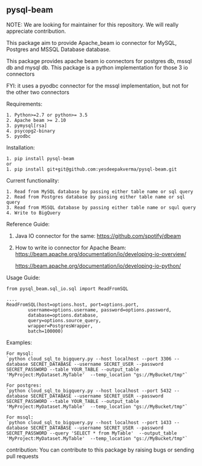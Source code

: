 ## pysql-beam


NOTE:
We are looking for maintainer for this repository. We will really appreciate contribution.


This package aim to provide Apache_beam io connector for MySQL, Postgres and MSSQL Database database.

This package provides apache beam io connectors for postgres db, mssql db and mysql db.
This package is a python implementation for those 3 io connectors

FYI: it uses a pyodbc connector for the mssql implementation, but not for the other two connectors

Requirements:

    1. Python>=2.7 or python>= 3.5
    2. Apache beam >= 2.10
    3. pymysql[rsa]
    4. psycopg2-binary
    5. pyodbc

Installation:

    1. pip install pysql-beam
    or
    1. pip install git+git@github.com:yesdeepakverma/pysql-beam.git

Current functionality:

    1. Read from MySQL database by passing either table name or sql query
    2. Read from Postgres database by passing either table name or sql query
    3. Read from MSSQL database by passing either table name or squl query
    4. Write to BigQuery

Reference Guide:

1. Java IO connector for the same:
   https://github.com/spotify/dbeam

2. How to write io connector for Apache Beam:
   https://beam.apache.org/documentation/io/developing-io-overview/

   https://beam.apache.org/documentation/io/developing-io-python/

Usage Guide:

```
from pysql_beam.sql_io.sql import ReadFromSQL

....
ReadFromSQL(host=options.host, port=options.port,
        username=options.username, password=options.password,
        database=options.database,
        query=options.source_query,
        wrapper=PostgresWrapper,
        batch=100000)

```

Examples:

    For mysql:
    `python cloud_sql_to_bigquery.py --host localhost --port 3306 --database SECRET_DATABASE --username SECRET_USER --password SECRET_PASSWORD --table YOUR_TABLE --output_table 'MyProject:MyDataset.MyTable'  --temp_location "gs://MyBucket/tmp"`

    For postgres:
    `python cloud_sql_to_bigquery.py --host localhost --port 5432 --database SECRET_DATABASE --username SECRET_USER --password SECRET_PASSWORD --table YOUR_TABLE --output_table 'MyProject:MyDataset.MyTable'  --temp_location "gs://MyBucket/tmp"`

    For mssql:
    `python cloud_sql_to_bigquery.py --host localhost --port 1433 --database SECRET_DATABASE --username SECRET_USER --password SECRET_PASSWORD --query 'SELECT * from MyTable'  --output_table 'MyProject:MyDataset.MyTable'  --temp_location "gs://MyBucket/tmp"`

contribution:
You can contribute to this package by raising bugs or sending pull requests
